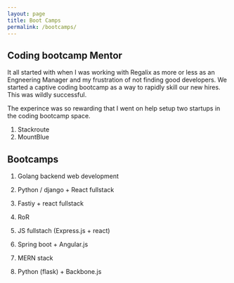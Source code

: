 ```yaml
---
layout: page
title: Boot Camps
permalink: /bootcamps/
---
```



## Coding bootcamp Mentor

It all started with when I was working with Regalix as more or less as an Engneering
Manager and my frustration of not finding good developers. We started a captive
coding bootcamp as a way to rapidly skill our new hires. This was wildly successful.

The experince was so rewarding that I went on help setup two startups in the coding 
bootcamp space.

1. Stackroute
2. MountBlue

## Bootcamps

1. Golang backend web development
2. Python / django + React fullstack
3. Fastiy + react fullstack
4. RoR
5. JS fullstach (Express.js + react)

6. Spring boot + Angular.js
7. MERN stack

7. Python (flask) + Backbone.js